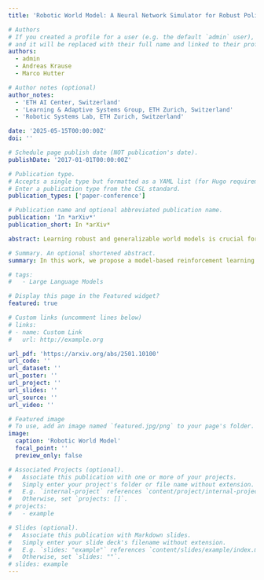 ```yaml
---
title: 'Robotic World Model: A Neural Network Simulator for Robust Policy Optimization in Robotics'

# Authors
# If you created a profile for a user (e.g. the default `admin` user), write the username (folder name) here
# and it will be replaced with their full name and linked to their profile.
authors:
  - admin
  - Andreas Krause
  - Marco Hutter

# Author notes (optional)
author_notes:
  - 'ETH AI Center, Switzerland'
  - 'Learning & Adaptive Systems Group, ETH Zurich, Switzerland'
  - 'Robotic Systems Lab, ETH Zurich, Switzerland'

date: '2025-05-15T00:00:00Z'
doi: ''

# Schedule page publish date (NOT publication's date).
publishDate: '2017-01-01T00:00:00Z'

# Publication type.
# Accepts a single type but formatted as a YAML list (for Hugo requirements).
# Enter a publication type from the CSL standard.
publication_types: ['paper-conference']

# Publication name and optional abbreviated publication name.
publication: 'In *arXiv*'
publication_short: In *arXiv*

abstract: Learning robust and generalizable world models is crucial for enabling efficient and scalable robotic control in real-world environments. In this work, we introduce a novel framework for learning world models that accurately capture complex, partially observable, and stochastic dynamics. The proposed method employs a dual-autoregressive mechanism and self-supervised training to achieve reliable long-horizon predictions without relying on domain-specific inductive biases, ensuring adaptability across diverse robotic tasks. We further propose a policy optimization framework that leverages world models for efficient training in imagined environments and seamless deployment in real-world systems. Through extensive experiments, our approach consistently outperforms state-of-the-art methods, demonstrating superior autoregressive prediction accuracy, robustness to noise, and generalization across manipulation and locomotion tasks. Notably, policies trained with our method are successfully deployed on ANYmal D hardware in a zero-shot transfer, achieving robust performance with minimal sim-to-real performance loss. This work advances model-based reinforcement learning by addressing the challenges of long-horizon prediction, error accumulation, and sim-to-real transfer. By providing a scalable and robust framework, the introduced methods pave the way for adaptive and efficient robotic systems in real-world applications.

# Summary. An optional shortened abstract.
summary: In this work, we propose a model-based reinforcement learning method for robust policy optimization in robotics.

# tags:
#   - Large Language Models

# Display this page in the Featured widget?
featured: true

# Custom links (uncomment lines below)
# links:
# - name: Custom Link
#   url: http://example.org

url_pdf: 'https://arxiv.org/abs/2501.10100'
url_code: ''
url_dataset: ''
url_poster: ''
url_project: ''
url_slides: ''
url_source: ''
url_video: ''

# Featured image
# To use, add an image named `featured.jpg/png` to your page's folder.
image:
  caption: 'Robotic World Model'
  focal_point: ''
  preview_only: false

# Associated Projects (optional).
#   Associate this publication with one or more of your projects.
#   Simply enter your project's folder or file name without extension.
#   E.g. `internal-project` references `content/project/internal-project/index.md`.
#   Otherwise, set `projects: []`.
# projects:
#   - example

# Slides (optional).
#   Associate this publication with Markdown slides.
#   Simply enter your slide deck's filename without extension.
#   E.g. `slides: "example"` references `content/slides/example/index.md`.
#   Otherwise, set `slides: ""`.
# slides: example
---
```


<!-- {{% callout note %}}
Click the _Cite_ button above to demo the feature to enable visitors to import publication metadata into their reference management software.
{{% /callout %}}

{{% callout note %}}
Create your slides in Markdown - click the _Slides_ button to check out the example.
{{% /callout %}}

Add the publication's **full text** or **supplementary notes** here. You can use rich formatting such as including [code, math, and images](https://docs.hugoblox.com/content/writing-markdown-latex/). -->
